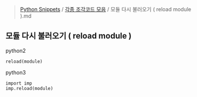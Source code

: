 > [Python Snippets](../README.md) / [각종 조각코드 모음](README.md) / 모듈 다시 불러오기 ( reload module ).md
## 모듈 다시 불러오기 ( reload module )
python2

    reload(module)


python3

    import imp
    imp.reload(module)